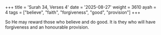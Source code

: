 +++
title = 'Surah 34, Verses 4'
date = '2025-08-27'
weight = 3610
ayah = 4
tags = ["believe", "faith", "forgiveness", "good", "provision"]
+++

So He may reward those who believe and do good. It is they who will have forgiveness and an honourable provision.